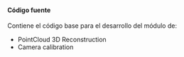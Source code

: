 #### Código fuente
Contiene el código base para el desarrollo del módulo de:

* PointCloud 3D Reconstruction
* Camera calibration
